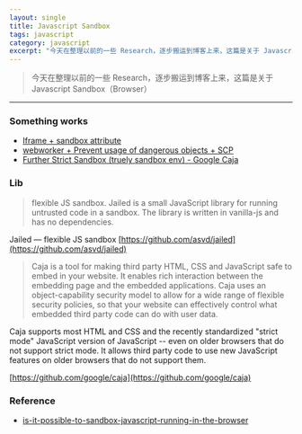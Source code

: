 ```yaml
---
layout: single
title: Javascript Sandbox
tags: javascript
category: javascript
excerpt: "今天在整理以前的一些 Research，逐步搬运到博客上来，这篇是关于 Javascript Sandbox（Browser）"
---
```


> 今天在整理以前的一些 Research，逐步搬运到博客上来，这篇是关于 Javascript Sandbox（Browser）

---

### Something works

* [Iframe + sandbox attribute](https://www.w3.org/TR/2010/WD-html5-20100624/the-iframe-element.html#attr-iframe-sandbox)
* [webworker + Prevent usage of dangerous objects + SCP](https://www.softfluent.com/blog/dev/Executing-untrusted-JavaScript-code-in-a-browser)
* [Further Strict Sandbox (truely sandbox env) - Google Caja](https://github.com/google/caja)

### Lib

> flexible JS sandbox.
> Jailed is a small JavaScript library for running untrusted code in a sandbox. The library is written in vanilla-js and has no dependencies.

Jailed — flexible JS sandbox [https://github.com/asvd/jailed](https://github.com/asvd/jailed)

> Caja is a tool for making third party HTML, CSS and JavaScript safe to embed in your website. It enables rich interaction between the embedding page and the embedded applications. Caja uses an object-capability security model to allow for a wide range of flexible security policies, so that your website can effectively control what embedded third party code can do with user data.

Caja supports most HTML and CSS and the recently standardized "strict mode" JavaScript version of JavaScript -- even on older browsers that do not support strict mode. It allows third party code to use new JavaScript features on older browsers that do not support them.

[https://github.com/google/caja](https://github.com/google/caja)

### Reference

* [is-it-possible-to-sandbox-javascript-running-in-the-browser](https://stackoverflow.com/questions/195149/is-it-possible-to-sandbox-javascript-running-in-the-browser)
